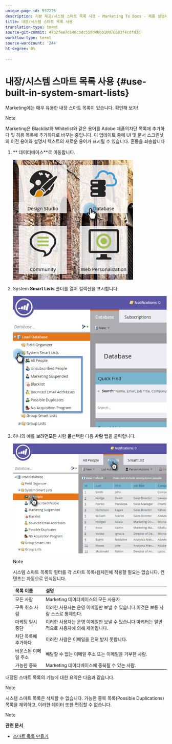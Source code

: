 ```yaml
---
unique-page-id: 557275
description: 기본 제공/시스템 스마트 목록 사용 - Marketing To Docs - 제품 설명서
title: 내장/시스템 스마트 목록 사용
translation-type: tm+mt
source-git-commit: 47b2fee7d146c3dc558d4bbb10070683f4cdfd3d
workflow-type: tm+mt
source-wordcount: '244'
ht-degree: 0%

---
```



# 내장/시스템 스마트 목록 사용 {#use-built-in-system-smart-lists}

Marketing에는 매우 유용한 내장 스마트 목록이 있습니다. 확인해 보자!

>[!NOTE]
>
>Marketing은 Blacklist와 Whitelist와 같은 용어를 Adobe 제품의차단 목록에 추가하다 및 허용 목록에 추가하다로 바꾸는 중입니다. 이 업데이트 중에 UI 및 문서 스크린샷의 이전 용어와 설명서 텍스트의 새로운 용어가 표시될 수 있습니다. 혼동을 죄송합니다

1. ** 데이터베이스**로 이동합니다.

   ![](assets/db.png)

1. System **Smart Lists** 폴더를 열어 컬렉션을 표시합니다.

   ![](assets/two.png)

1. 하나의 예를 보려면모든 사람 **을**&#x200B;선택한 다음 **사람** 탭을 클릭합니다.

   ![](assets/three.png)

   >[!NOTE]
   >
   >시스템 스마트 목록의 필터를 각 스마트 목록/캠페인에 적용할 필요는 없습니다. 컨텐츠는 자동으로 인식됩니다.

   | 목록 이름 | 설명 |
   |---|---|
   | 모든 사람 | Marketing 데이터베이스의 모든 사용자 |
   | 구독 취소 사람 | 이러한 사용자는 운영 이메일만 보낼 수 있습니다.이것은 보통 사람 스스로 통제한다. |
   | 마케팅 일시 중단 | 이러한 사용자는 운영 이메일만 보낼 수 있습니다.마케터는 일반적으로 사용자에 의해 제어됩니다. |
   | 차단 목록에 추가하다 | 이러한 사람은 이메일을 전혀 받지 못합니다. |
   | 바운스된 이메일 주소 | 배달할 수 없는 이메일 주소 또는 이메일을 거부한 사람. |
   | 가능한 중복 | Marketing 데이터베이스에 중복될 수 있는 사람. |

내장된 스마트 목록의 기능에 대한 요약은 다음과 같습니다.

>[!NOTE]
>
>시스템 스마트 목록은 삭제할 수 없습니다. 가능한 중복 목록(Possible Duplications) 목록을 제외하고, 이러한 데이터 또한 편집할 수 없습니다.

>[!NOTE]
>
>**관련 문서**
>
>* [스마트 목록 만들기](../../../../product-docs/core-marketo-concepts/smart-lists-and-static-lists/creating-a-smart-list/create-a-smart-list.md)

>



